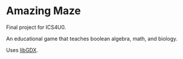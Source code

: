 # Amazing Maze
Final project for ICS4U0.

An educational game that teaches boolean algebra, math, and biology.

Uses [libGDX](https://libgdx.badlogicgames.com/).
